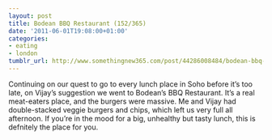 ```yaml
---
layout: post
title: Bodean BBQ Restaurant (152/365)
date: '2011-06-01T19:08:00+01:00'
categories:
- eating
- london
tumblr_url: http://www.somethingnew365.com/post/44286008484/bodean-bbq-restaurant-152365
---
```

Continuing on our quest to go to every lunch place in Soho before it’s too late, on Vijay’s suggestion we went to Bodean’s BBQ Restaurant.
It’s a real meat-eaters place, and the burgers were massive. Me and Vijay had double-stacked veggie burgers and chips, which left us very full all afternoon. If you’re in the mood for a big, unhealthy but tasty lunch, this is defnitely the place for you.
